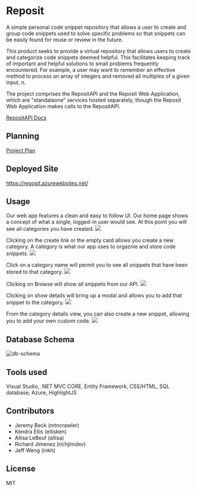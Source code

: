 # Reposit
A simple personal code snippet repository that allows a user to create and group code snippets used to solve specific problems so that snippets can be easily found for reuse or review in the future.

This product seeks to provide a virtual repository that allows users to create and categorize code snippets deemed helpful. This facilitates keeping track of important and helpful solutions to small problems frequently encountered. For example, a user may want to remember an effective method to process an array of integers and removed all multiples of a given input, n.

The project comprises the RepositAPI and the Reposit Web Application, which are "standalaone" services hosted separately, though the Reposit Web Application makes calls to the RepositAPI.

[RepositAPI Docs](/RepositAPI/README.md)

## Planning
[Project Plan](/documents/Project-Plan.md)

## Deployed Site
https://reposit.azurewebsites.net/

## Usage
Our web app features a clean and easy to follow UI. Our home page shows a concept of what a single, logged-in user would see. At this point you will see all categories you have created.
![](assets/usage1.JPG)

Clicking on the create link or the empty card allows you create a new category. A category is what our app uses to orgaznie and store code snippets.
![](assets/usage2.JPG)

Click on a category name will permit you to see all snippets that have been stored to that category.
![](assets/usage3.JPG)

Clicking on Browse will show all snippets from our API.
![](assets/usage5.JPG)

Clicking on show details will bring up a modal and allows you to add that snippet to the category.
![](assets/usage6.JPG)

From the category details view, you can also create a new snippet, allowing you to add your own custom code. 
![](assets/usage4.JPG)


## Database Schema
![db-schema](assets/WebAppDBSchema.png)

## Tools used
Visual Studio, .NET MVC CORE, Entity Framework, CSS/HTML, SQL database, Azure, HighlightJS

## Contributors
* Jeremy Beck (mtncrawler)
* Kendra Ellis (ellisken)
* Allisa LeBeuf (allisa)
* Richard Jimenez (richjimdev)
* Jeff Weng (inkh)

## License
MIT
